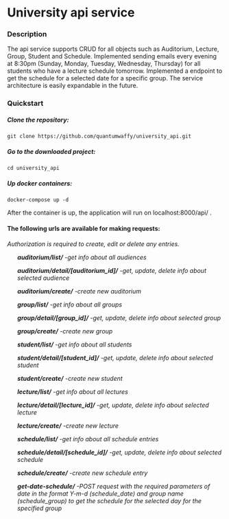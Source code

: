 # University api service
### Description
The api service supports CRUD for all objects such as Auditorium, Lecture, Group, Student and Schedule. Implemented 
sending emails every evening at 8:30pm (Sunday, Monday, Tuesday, Wednesday, Thursday) for all students who have a 
lecture schedule tomorrow. Implemented a endpoint to get the schedule for a selected date for a specific group. 
The service architecture is easily expandable in the future.

### Quickstart
##### Clone the repository:
```console
git clone https://github.com/quantumwaffy/university_api.git
```
##### Go to the downloaded project:
```console
cd university_api
```
##### Up docker containers:
```console
docker-compose up -d
```
After the container is up, the application will run on localhost:8000/api/ .
#### The following urls are available for making requests:
<i>Authorization is required to create, edit or delete any entries.<i>
<ul><b>auditorium/list/</b> -get info about all audiences</ul>
<ul><b>auditorium/detail/[auditorium_id]/</b> -get, update, delete info about selected audience</ul>
<ul><b>auditorium/create/</b> -create new auditorium</ul>
<ul><b>group/list/</b> -get info about all groups</ul>
<ul><b>group/detail/[group_id]/</b> -get, update, delete info about selected group</ul>
<ul><b>group/create/</b> -create new group</ul>
<ul><b>student/list/</b> -get info about all students</ul>
<ul><b>student/detail/[student_id]/</b> -get, update, delete info about selected student</ul>
<ul><b>student/create/</b> -create new student</ul>
<ul><b>lecture/list/</b> -get info about all lectures</ul>
<ul><b>lecture/detail/[lecture_id]/</b> -get, update, delete info about selected lecture</ul>
<ul><b>lecture/create/</b> -create new lecture</ul>
<ul><b>schedule/list/</b> -get info about all schedule entries</ul>
<ul><b>schedule/detail/[schedule_id]/</b> -get, update, delete info about selected schedule</ul>
<ul><b>schedule/create/</b> -create new schedule entry</ul>
<ul><b>get-date-schedule/</b> -POST request with the required parameters of date in the format Y-m-d (schedule_date) 
and group name (schedule_group) to get the schedule for the selected day for the specified group</ul>

